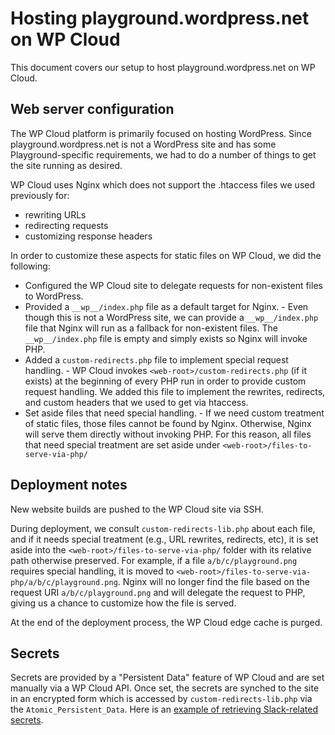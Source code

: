 # Hosting playground.wordpress.net on WP Cloud

This document covers our setup to host playground.wordpress.net on WP Cloud.

## Web server configuration

The WP Cloud platform is primarily focused on hosting WordPress. Since playground.wordpress.net is not a WordPress site and has some Playground-specific requirements, we had to do a number of things to get the site running as desired.

WP Cloud uses Nginx which does not support the .htaccess files we used previously for:

-   rewriting URLs
-   redirecting requests
-   customizing response headers

In order to customize these aspects for static files on WP Cloud, we did the following:

-   Configured the WP Cloud site to delegate requests for non-existent files to WordPress.
-   Provided a `__wp__/index.php` file as a default target for Nginx. - Even though this is not a WordPress site, we can provide a `__wp__/index.php` file that Nginx will run as a fallback for non-existent files. The `__wp__/index.php` file is empty and simply exists so Nginx will invoke PHP.
-   Added a `custom-redirects.php` file to implement special request handling. - WP Cloud invokes `<web-root>/custom-redirects.php` (if it exists) at the beginning of every PHP run in order to provide custom request handling. We added this file to implement the rewrites, redirects, and custom headers that we used to get via htaccess.
-   Set aside files that need special handling. - If we need custom treatment of static files, those files cannot be found by Nginx. Otherwise, Nginx will serve them directly without invoking PHP. For this reason, all files that need special treatment are set aside under `<web-root>/files-to-serve-via-php/`

## Deployment notes

New website builds are pushed to the WP Cloud site via SSH.

During deployment, we consult `custom-redirects-lib.php` about each file, and if it needs special treatment (e.g., URL rewrites, redirects, etc), it is set aside into the `<web-root>/files-to-serve-via-php/` folder with its relative path otherwise preserved. For example, if a file `a/b/c/playground.png` requires special handling, it is moved to `<web-root>/files-to-serve-via-php/a/b/c/playground.png`. Nginx will no longer find the file based on the request URI `a/b/c/playground.png` and will delegate the request to PHP, giving us a chance to customize how the file is served.

At the end of the deployment process, the WP Cloud edge cache is purged.

## Secrets

Secrets are provided by a "Persistent Data" feature of WP Cloud and are set manually via a WP Cloud API. Once set, the secrets are synched to the site in an encrypted form which is accessed by `custom-redirects-lib.php` via the `Atomic_Persistent_Data`. Here is an [example of retrieving Slack-related secrets](https://github.com/WordPress/wordpress-playground/blob/776e8bbddecdde287ae7bb1d42d711dedf71f138/packages/playground/website-deployment/custom-redirects-lib.php#L186-L192).
